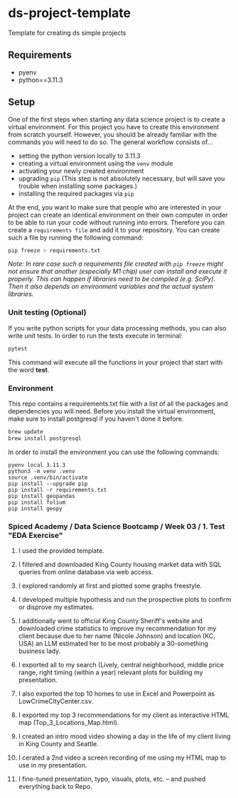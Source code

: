 # ds-project-template

Template for creating ds simple projects

## Requirements

- pyenv
- python==3.11.3

## Setup

One of the first steps when starting any data science project is to create a virtual environment. For this project you have to create this environment from scratch yourself. However, you should be already familiar with the commands you will need to do so. The general workflow consists of... 

* setting the python version locally to 3.11.3
* creating a virtual environment using the `venv` module
* activating your newly created environment 
* upgrading `pip` (This step is not absolutely necessary, but will save you trouble when installing some packages.)
* installing the required packages via `pip`

At the end, you want to make sure that people who are interested in your project can create an identical environment on their own computer in order to be able to run your code without running into errors. Therefore you can create a `requirements file` and add it to your repository. You can create such a file by running the following command: 

```bash
pip freeze > requirements.txt
```

*Note: In rare case such a requirements file created with `pip freeze` might not ensure that another (especially M1 chip) user can install and execute it properly. This can happen if libraries need to be compiled (e.g. SciPy). Then it also depends on environment variables and the actual system libraries.*

### Unit testing (Optional)

If you write python scripts for your data processing methods, you can also write unit tests. In order to run the tests execute in terminal:

```bash
pytest
```

This command will execute all the functions in your project that start with the word **test**.


### Environment

This repo contains a requirements.txt file with a list of all the packages and dependencies you will need. Before you install the virtual environment, make sure to install postgresql if you haven't done it before.

```bash
brew update
brew install postgresql
```

In order to install the environment you can use the following commands:

```
pyenv local 3.11.3
python3 -m venv .venv
source .venv/bin/activate
pip install --upgrade pip
pip install -r requirements.txt
pip install geopandas
pip install folium
pip install geopy
```


### Spiced Academy / Data Science Bootcamp / Week 03 / 1. Test "EDA Exercise"

1. I used the provided template.

2. I filtered and downloaded King County housing market data with SQL queries from online database via web access.

3. I explored randomly at first and plotted some graphs freestyle.

4. I developed multiple hypothesis and run the prospective plots to confirm or disprove my estimates.

5. I additionally went to  official King County Sheriff's website and downloaded crime statistics to improve my recommendation for my client because due to her name (Nicole Johnson) and location (KC, USA) an LLM estimated her to be most probably a 30-something business lady.

6. I exported all to my search (Lively, central neighborhood, middle price range, right timing (within a year) relevant plots for building my presentation.

7. I also exported the top 10 homes to use in Excel and Powerpoint as LowCrimeCityCenter.csv.

8. I exported my top 3 recommendations for my client as interactive HTML map (Top_3_Locations_Map.html).

9. I created an intro mood video showing a day in the life of my client living in King County and Seattle.

10. I cerated a 2nd video a screen recording of me using my HTML map to use in my presentation.

11. I fine-tuned presentation, typo, visuals, plots, etc. – and pushed everything back to Repo.



